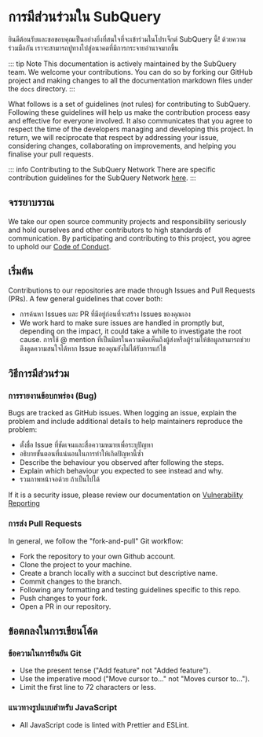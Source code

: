 # การมีส่วนร่วมใน SubQuery

ยินดีต้อนรับและขอขอบคุณเป็นอย่างยิ่งที่สนใจที่จะเข้าร่วมในโปรเจ็กต์ SubQuery นี้! ด้วยความร่วมมือกัน เราจะสามารถปูทางไปสู่อนาคตที่มีการกระจายอำนาจมากขึ้น

::: tip Note This documentation is actively maintained by the SubQuery team. We welcome your contributions. You can do so by forking our GitHub project and making changes to all the documentation markdown files under the `docs` directory. :::

What follows is a set of guidelines (not rules) for contributing to SubQuery. Following these guidelines will help us make the contribution process easy and effective for everyone involved. It also communicates that you agree to respect the time of the developers managing and developing this project. In return, we will reciprocate that respect by addressing your issue, considering changes, collaborating on improvements, and helping you finalise your pull requests.

::: info Contributing to the SubQuery Network There are specific contribution guidelines for the SubQuery Network [here](../subquery_network/community.md#contributing-to-codebases). :::

## จรรยาบรรณ

We take our open source community projects and responsibility seriously and hold ourselves and other contributors to high standards of communication. By participating and contributing to this project, you agree to uphold our [Code of Conduct](https://github.com/subquery/subql/blob/main/CODE_OF_CONDUCT.md).

## เริ่มต้น

Contributions to our repositories are made through Issues and Pull Requests (PRs). A few general guidelines that cover both:

- การค้นหา Issues และ PR ที่มีอยู่ก่อนที่จะสร้าง Issues ของคุณเอง
- We work hard to make sure issues are handled in promptly but, depending on the impact, it could take a while to investigate the root cause. การใช้ @ mention ที่เป็นมิตรในความคิดเห็นถึงผู้ส่งหรือผู้ร่วมให้ข้อมูลสามารถช่วยดึงดูดความสนใจได้หาก Issue ของคุณยังไม่ได้รับการแก้ไข้

## วิธีการมีส่วนร่วม

### การรายงานข้อบกพร่อง (Bug)

Bugs are tracked as GitHub issues. When logging an issue, explain the problem and include additional details to help maintainers reproduce the problem:

- ตั้งชื่อ Issue ที่ชัดเจนและสื่อความหมายเพื่อระบุปัญหา
- อธิบายขั้นตอนที่แน่นอนในการทำให้เกิดปัญหานี้ซ้ำ
- Describe the behaviour you observed after following the steps.
- Explain which behaviour you expected to see instead and why.
- รวมภาพหน้าจอด้วย ถ้าเป็นไปได้

If it is a security issue, please review our documentation on [Vulnerability Reporting](./vulnerability-reporting.md)

### การส่ง Pull Requests

In general, we follow the "fork-and-pull" Git workflow:

- Fork the repository to your own Github account.
- Clone the project to your machine.
- Create a branch locally with a succinct but descriptive name.
- Commit changes to the branch.
- Following any formatting and testing guidelines specific to this repo.
- Push changes to your fork.
- Open a PR in our repository.

## ข้อตกลงในการเขียนโค้ด

### ข้อความในการยืนยัน Git

- Use the present tense ("Add feature" not "Added feature").
- Use the imperative mood ("Move cursor to..." not "Moves cursor to...").
- Limit the first line to 72 characters or less.

### แนวทางรูปแบบสำหรับ JavaScript

- All JavaScript code is linted with Prettier and ESLint.
